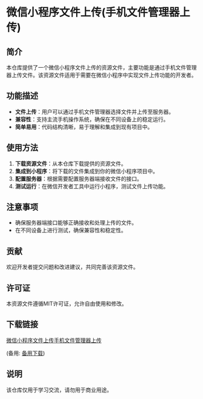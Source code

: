 # 微信小程序文件上传(手机文件管理器上传)

## 简介
本仓库提供了一个微信小程序文件上传的资源文件，主要功能是通过手机文件管理器上传文件。该资源文件适用于需要在微信小程序中实现文件上传功能的开发者。

## 功能描述
- **文件上传**：用户可以通过手机文件管理器选择文件并上传至服务器。
- **兼容性**：支持主流手机操作系统，确保在不同设备上的稳定运行。
- **简单易用**：代码结构清晰，易于理解和集成到现有项目中。

## 使用方法
1. **下载资源文件**：从本仓库下载提供的资源文件。
2. **集成到小程序**：将下载的文件集成到你的微信小程序项目中。
3. **配置服务器**：根据需要配置服务器端接收文件的接口。
4. **测试运行**：在微信开发者工具中运行小程序，测试文件上传功能。

## 注意事项
- 确保服务器端接口能够正确接收和处理上传的文件。
- 在不同设备上进行测试，确保兼容性和稳定性。

## 贡献
欢迎开发者提交问题和改进建议，共同完善该资源文件。

## 许可证
本资源文件遵循MIT许可证，允许自由使用和修改。

## 下载链接
[微信小程序文件上传手机文件管理器上传](https://pan.quark.cn/s/0899aa0cfa3d) 

(备用: [备用下载](https://pan.baidu.com/s/1NPy36nU0sznDSR948eg7Fw?pwd=1234))

## 说明

该仓库仅用于学习交流，请勿用于商业用途。
